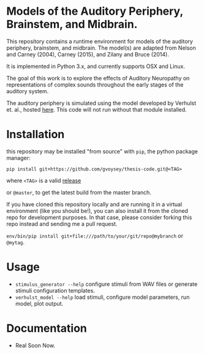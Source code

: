 # Models of the Auditory Periphery, Brainstem, and Midbrain. 
This repository contains a runtime environment for models of the auditory periphery, brainstem, and midbrain. 
The model(s) are adapted from Nelson and Carney (2004), Carney (2015), and Zilany and Bruce (2014).   

It is implemented in Python 3.x, and currently supports OSX and Linux. 

The goal of this work is to explore the effects of Auditory Neuropathy on representations of complex sounds throughout
the early stages of the auditory system. 

The auditory periphery is simulated using the model developed by Verhulst et. al., hosted [here](https://github.com/AuditoryBiophysicsLab/verhulst-model-core).
This code will not run without that module installed. 



# Installation 
this repository may be installed "from source" with `pip`, the python package manager: 
```
pip install git+https://github.com/gvoysey/thesis-code.git@<TAG>
```
where `<TAG>` is a valid [release](https://github.com/gvoysey/thesis-code/releases)

or `@master`, to get the latest build from the master branch.  

If you have cloned this repository locally and are running it in a virtual environment (like you should be!), 
you can also install it from the cloned repo for development purposes.  In that case, please consider forking this repo instead and sending me a pull request.  

`env/bin/pip install git+file:///path/to/your/git/repo@mybranch` or `@mytag`. 
# Usage
 - `stimulus_generator --help` configure stimuli from WAV files or generate stimuli configuration templates.
 - `verhulst_model --help` load stimuli, configure model parameters, run model, plot output.
  
# Documentation 
 - Real Soon Now.